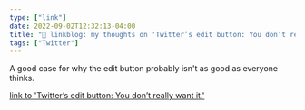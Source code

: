 ```yaml
---
type: ["link"]
date: 2022-09-02T12:32:13-04:00
title: "🔗 linkblog: my thoughts on 'Twitter’s edit button: You don’t really want it.'"
tags: ["Twitter"]
---
```

A good case for why the edit button probably isn't as good as everyone thinks.
 

[link to 'Twitter’s edit button: You don’t really want it.'](https://slate.com/technology/2022/09/twitter-edit-button-the-case-against-it.html?via=rss)
